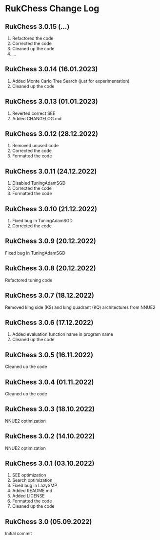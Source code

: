 # RukChess Change Log

## RukChess 3.0.15 (...)

1. Refactored the code
2. Corrected the code
3. Cleaned up the code
4. ...

## RukChess 3.0.14 (16.01.2023)

1. Added Monte Carlo Tree Search (just for experimentation)
2. Cleaned up the code

## RukChess 3.0.13 (01.01.2023)

1. Reverted correct SEE
2. Added CHANGELOG.md

## RukChess 3.0.12 (28.12.2022)

1. Removed unused code
2. Corrected the code
3. Formatted the code

## RukChess 3.0.11 (24.12.2022)

1. Disabled TuningAdamSGD
2. Corrected the code
3. Formatted the code

## RukChess 3.0.10 (21.12.2022)

1. Fixed bug in TuningAdamSGD
2. Corrected the code

## RukChess 3.0.9 (20.12.2022)

Fixed bug in TuningAdamSGD

## RukChess 3.0.8 (20.12.2022)

Refactored tuning code

## RukChess 3.0.7 (18.12.2022)

Removed king side (KS) and king quadrant (KQ) architectures from NNUE2

## RukChess 3.0.6 (17.12.2022)

1. Added evaluation function name in program name
2. Cleaned up the code

## RukChess 3.0.5 (16.11.2022)

Cleaned up the code

## RukChess 3.0.4 (01.11.2022)

Cleaned up the code

## RukChess 3.0.3 (18.10.2022)

NNUE2 optimization

## RukChess 3.0.2 (14.10.2022)

NNUE2 optimization

## RukChess 3.0.1 (03.10.2022)

1. SEE optimization
2. Search optimization
3. Fixed bug in LazySMP
4. Added README.md
5. Added LICENSE
6. Formatted the code
7. Cleaned up the code

## RukChess 3.0 (05.09.2022)

Initial commit
